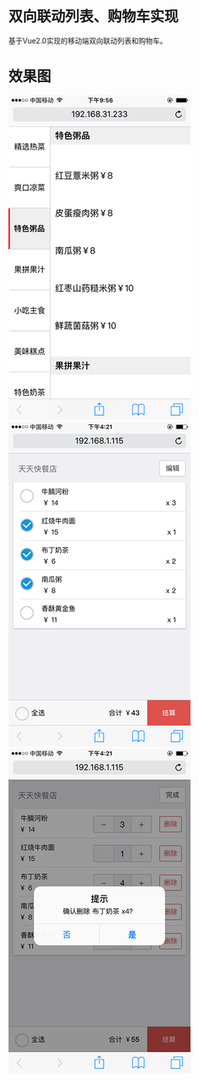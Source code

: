 # 双向联动列表、购物车实现  
基于Vue2.0实现的移动端双向联动列表和购物车。  
# 效果图  
![Demo](https://raw.githubusercontent.com/inJonathan/imagestore/master/IMG_0737.PNG)
![Demo](https://raw.githubusercontent.com/inJonathan/imagestore/master/IMG_0739.PNG)
![Demo](https://raw.githubusercontent.com/inJonathan/imagestore/master/IMG_0740.PNG)
